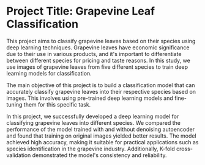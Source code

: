 # Project Title: Grapevine Leaf Classification

This project aims to classify grapevine leaves based on their species using deep learning techniques. Grapevine leaves have economic significance due to their use in various products, and it's important to differentiate between different species for pricing and taste reasons. In this study, we use images of grapevine leaves from five different species to train deep learning models for classification.

The main objective of this project is to build a classification model that can accurately classify grapevine leaves into their respective species based on images. This involves using pre-trained deep learning models and fine-tuning them for this specific task.

In this project, we successfully developed a deep learning model for classifying grapevine leaves into different species. We compared the performance of the model trained with and without denoising autoencoder and found that training on original images yielded better results. The model achieved high accuracy, making it suitable for practical applications such as species identification in the grapevine industry. Additionally, K-fold cross-validation demonstrated the model's consistency and reliability.